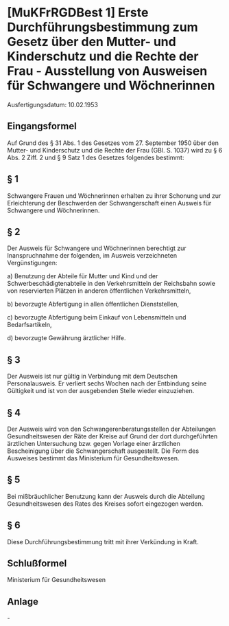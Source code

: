 # [MuKFrRGDBest 1] Erste Durchführungsbestimmung zum Gesetz über den Mutter- und Kinderschutz und die Rechte der Frau - Ausstellung von Ausweisen für Schwangere und Wöchnerinnen

Ausfertigungsdatum: 10.02.1953

 

## Eingangsformel

Auf Grund des § 31 Abs. 1 des Gesetzes vom 27. September 1950 über den Mutter- und Kinderschutz und die Rechte der Frau (GBl. S. 1037) wird zu § 6 Abs. 2 Ziff. 2 und § 9 Satz 1 des Gesetzes folgendes bestimmt:


## § 1

Schwangere Frauen und Wöchnerinnen erhalten zu ihrer Schonung und zur Erleichterung der Beschwerden der Schwangerschaft einen Ausweis für Schwangere und Wöchnerinnen.


## § 2

Der Ausweis für Schwangere und Wöchnerinnen berechtigt zur Inanspruchnahme der folgenden, im Ausweis verzeichneten Vergünstigungen:

a) Benutzung der Abteile für Mutter und Kind und der Schwerbeschädigtenabteile in den Verkehrsmitteln der Reichsbahn sowie von reservierten Plätzen in anderen öffentlichen Verkehrsmitteln,

b) bevorzugte Abfertigung in allen öffentlichen Dienststellen,

c) bevorzugte Abfertigung beim Einkauf von Lebensmitteln und Bedarfsartikeln,

d) bevorzugte Gewährung ärztlicher Hilfe.


## § 3

Der Ausweis ist nur gültig in Verbindung mit dem Deutschen Personalausweis. Er verliert sechs Wochen nach der Entbindung seine Gültigkeit und ist von der ausgebenden Stelle wieder einzuziehen.


## § 4

Der Ausweis wird von den Schwangerenberatungsstellen der Abteilungen Gesundheitswesen der Räte der Kreise auf Grund der dort durchgeführten ärztlichen Untersuchung bzw. gegen Vorlage einer ärztlichen Bescheinigung über die Schwangerschaft ausgestellt. Die Form des Ausweises bestimmt das Ministerium für Gesundheitswesen.


## § 5

Bei mißbräuchlicher Benutzung kann der Ausweis durch die Abteilung Gesundheitswesen des Rates des Kreises sofort eingezogen werden.


## § 6

Diese Durchführungsbestimmung tritt mit ihrer Verkündung in Kraft.


## Schlußformel

Ministerium für Gesundheitswesen


## Anlage

\-
